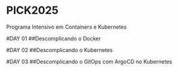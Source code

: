 # PICK2025

Programa Intensivo em Containers e Kubernetes 

#DAY 01
##Descomplicando o Docker

#DAY 02
##Descomplicando o Kubernetes

#DAY 03 
##Descomplicando o GitOps com ArgoCD no Kubernetes
